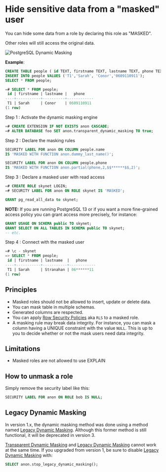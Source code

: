 Hide sensitive data from a "masked" user
===============================================================================

You can hide some data from a role by declaring this role as "MASKED".

Other roles will still access the original data.

![PostgreSQL Dynamic Masking](images/anon-Dynamic.drawio.png)

**Example**:

<!-- demo/masking.sql -->

```sql
CREATE TABLE people ( id TEXT, firstname TEXT, lastname TEXT, phone TEXT);
INSERT INTO people VALUES ('T1','Sarah', 'Conor','0609110911');
SELECT * FROM people;

=# SELECT * FROM people;
 id | firstname | lastname |   phone
----+-----------+----------+------------
 T1 | Sarah     | Conor    | 0609110911
(1 row)
```

Step 1 : Activate the dynamic masking engine

```sql
=# CREATE EXTENSION IF NOT EXISTS anon CASCADE;
=# ALTER DATABASE foo SET anon.transparent_dynamic_masking TO true;
```

Step 2 : Declare the masking rules

```sql
SECURITY LABEL FOR anon ON COLUMN people.name
IS 'MASKED WITH FUNCTION anon.dummy_last_name()';

SECURITY LABEL FOR anon ON COLUMN people.phone
IS 'MASKED WITH FUNCTION anon.partial(phone,2,$$******$$,2)';
```

Step 3 : Declare a masked user with read access

```sql
=# CREATE ROLE skynet LOGIN;
=# SECURITY LABEL FOR anon ON ROLE skynet IS 'MASKED';
```

```sql
GRANT pg_read_all_data to skynet;
```

**NOTE:** If you are running PostgreSQL 13 or if you want a more
fine-grained access policy you can grant access more precisely, for instance:

```sql
GRANT USAGE ON SCHEMA public TO skynet;
GRANT SELECT ON ALL TABLES IN SCHEMA public TO skynet;
-- etc.
```




Step 4 : Connect with the masked user

```sql
=# \c - skynet
=> SELECT * FROM people;
 id | firstname | lastname  |   phone
----+-----------+-----------+------------
 T1 | Sarah     | Stranahan | 06******11
(1 row)
```

Principles
------------------------------------------------------------------------------

* Masked roles should not be allowed to insert, update or delete data.
* You can mask table in multiple schemas.
* Generated columns are respected.
* You can apply [Row Security Policies] aka `RLS` to a masked role.
* A masking rule may break data integrity. For instance, you can mask a column
  having a UNIQUE constraint with the value `NULL`. This is up to you to decide
  whether or not the mask users need data integrity.

[Row Security Policies]: https://www.postgresql.org/docs/current/ddl-rowsecurity.html


Limitations
------------------------------------------------------------------------------

* Masked roles are not allowed to use EXPLAIN


How to unmask a role
------------------------------------------------------------------------------

Simply remove the security label like this:

```sql
SECURITY LABEL FOR anon ON ROLE bob IS NULL;
```


Legacy Dynamic Masking
------------------------------------------------------------------------------

In version 1.x, the dynamic masking method was done using a method named
[Legacy Dynamic Masking]. Although this former method is still functional, it
will be deprecated in version 3.

[Transparent Dynamic Masking] and [Legacy Dynamic Masking] cannot work at the
same time. If you upgraded from version 1, be sure to disable
[Legacy Dynamic Masking] with:

```sql
SELECT anon.stop_legacy_dynamic_masking();
```

[Transparent Dynamic Masking]: dynamic_masking.md

[Legacy Dynamic Masking]: legacy_dynamic_masking.md
